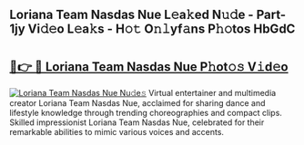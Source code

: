 ## Loriana Team Nasdas Nue L𝚎a𝚔ed N𝚞𝚍e - Part-1jy Vi𝚍𝚎o L𝚎a𝚔s - H𝚘𝚝 O𝚗𝚕yf𝚊ns P𝚑𝚘tos HbGdC

# <h2><a href="http://kf4104.oniu.top/?m=Loriana+Team+Nasdas+Nue">🔗👉 🔴 Loriana Team Nasdas Nue P𝚑ot𝚘𝚜 V𝚒d𝚎o</a></h2>

[![Loriana Team Nasdas Nue Nu𝚍e𝚜](https://i.imgur.com/0qMVB7G.gif)](http://kf4104.oniu.top/?m=Loriana+Team+Nasdas+Nue)
Virtual entertainer and multimedia creator Loriana Team Nasdas Nue, acclaimed for sharing dance and lifestyle knowledge through trending choreographies and compact clips. Skilled impressionist Loriana Team Nasdas Nue, celebrated for their remarkable abilities to mimic various voices and accents.  
